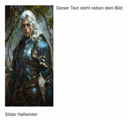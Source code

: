 



<div style="width: 160px; float: left;">
<p><img src="elvenpaladin01.png" width="224" height="336" alt="Test" /></p>
<p>Sildar Hallwinter</p>
</div>
<p style="margin-left: 170px">Dieser Text steht neben dem Bild</p>


